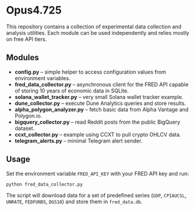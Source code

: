 # Opus4.725

This repository contains a collection of experimental data collection
and analysis utilities.  Each module can be used independently and
relies mostly on free API tiers.

## Modules

- **config.py** – simple helper to access configuration values from environment variables.
- **fred_data_collector.py** – asynchronous client for the FRED API capable of storing 10 years of economic data in SQLite.
- **solana_wallet_tracker.py** – very small Solana wallet tracker example.
- **dune_collector.py** – execute Dune Analytics queries and store results.
- **alpha_polygon_analyzer.py** – fetch basic data from Alpha Vantage and Polygon.io.
- **bigquery_collector.py** – read Reddit posts from the public BigQuery dataset.
- **ccxt_collector.py** – example using CCXT to pull crypto OHLCV data.
- **telegram_alerts.py** – minimal Telegram alert sender.

## Usage

Set the environment variable `FRED_API_KEY` with your FRED API key and run:

```bash
python fred_data_collector.py
```

The script will download data for a set of predefined series (`GDP`, `CPIAUCSL`, `UNRATE`, `FEDFUNDS`, `DGS10`) and store them in `fred_data.db`.
